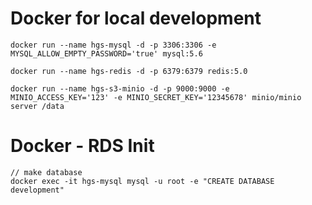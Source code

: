 # Docker for local development

```
docker run --name hgs-mysql -d -p 3306:3306 -e MYSQL_ALLOW_EMPTY_PASSWORD='true' mysql:5.6

docker run --name hgs-redis -d -p 6379:6379 redis:5.0

docker run --name hgs-s3-minio -d -p 9000:9000 -e MINIO_ACCESS_KEY='123' -e MINIO_SECRET_KEY='12345678' minio/minio server /data
```

# Docker - RDS Init

```
// make database
docker exec -it hgs-mysql mysql -u root -e "CREATE DATABASE development"
```